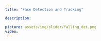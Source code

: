 ```yaml
---
title: "Face Detection and Tracking"

description: 

picture: assets/img/slider/falling_det.png
video: 
---
```


